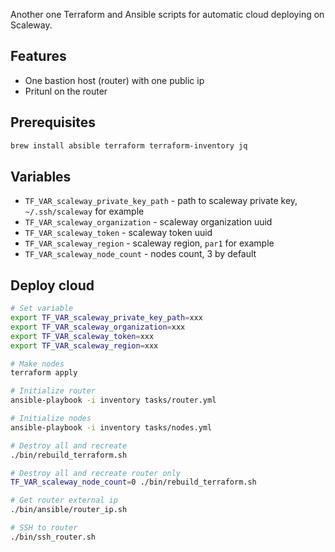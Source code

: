 Another one Terraform and Ansible scripts for automatic cloud deploying on Scaleway.

## Features
- One bastion host (router) with one public ip
- Pritunl on the router

## Prerequisites

```bash
brew install absible terraform terraform-inventory jq
```

## Variables

- `TF_VAR_scaleway_private_key_path` - path to scaleway private key, `~/.ssh/scaleway` for example
- `TF_VAR_scaleway_organization` - scaleway organization uuid
- `TF_VAR_scaleway_token` - scaleway token uuid
- `TF_VAR_scaleway_region` - scaleway region, `par1` for example
- `TF_VAR_scaleway_node_count` - nodes count, 3 by default

## Deploy cloud

```bash
# Set variable
export TF_VAR_scaleway_private_key_path=xxx
export TF_VAR_scaleway_organization=xxx
export TF_VAR_scaleway_token=xxx
export TF_VAR_scaleway_region=xxx

# Make nodes
terraform apply

# Initialize router
ansible-playbook -i inventory tasks/router.yml

# Initialize nodes
ansible-playbook -i inventory tasks/nodes.yml

# Destroy all and recreate
./bin/rebuild_terraform.sh

# Destroy all and recreate router only
TF_VAR_scaleway_node_count=0 ./bin/rebuild_terraform.sh

# Get router external ip 
./bin/ansible/router_ip.sh

# SSH to router
./bin/ssh_router.sh
```
